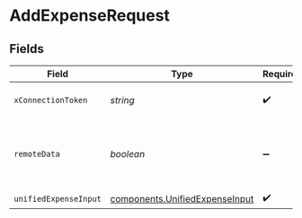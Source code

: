 # AddExpenseRequest


## Fields

| Field                                                                            | Type                                                                             | Required                                                                         | Description                                                                      |
| -------------------------------------------------------------------------------- | -------------------------------------------------------------------------------- | -------------------------------------------------------------------------------- | -------------------------------------------------------------------------------- |
| `xConnectionToken`                                                               | *string*                                                                         | :heavy_check_mark:                                                               | The connection token                                                             |
| `remoteData`                                                                     | *boolean*                                                                        | :heavy_minus_sign:                                                               | Set to true to include data from the original Accounting software.               |
| `unifiedExpenseInput`                                                            | [components.UnifiedExpenseInput](../../models/components/unifiedexpenseinput.md) | :heavy_check_mark:                                                               | N/A                                                                              |